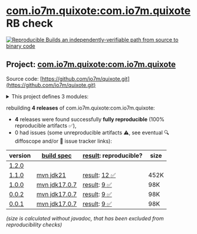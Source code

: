 [com.io7m.quixote:com.io7m.quixote](https://central.sonatype.com/artifact/com.io7m.quixote/com.io7m.quixote/versions) RB check
=======

[![Reproducible Builds](https://reproducible-builds.org/images/logos/rb.svg) an independently-verifiable path from source to binary code](https://reproducible-builds.org/)

## Project: [com.io7m.quixote:com.io7m.quixote](https://central.sonatype.com/artifact/com.io7m.quixote/com.io7m.quixote/versions)

Source code: [https://github.com/io7m/quixote.git](https://github.com/io7m/quixote.git)

<details><summary>This project defines 3 modules:</summary>

* [com.io7m.quixote:com.io7m.quixote](https://central.sonatype.com/artifact/com.io7m.quixote/com.io7m.quixote/1.1.0)
* [com.io7m.quixote:com.io7m.quixote.core](https://central.sonatype.com/artifact/com.io7m.quixote/com.io7m.quixote.core/1.1.0)
* [com.io7m.quixote:com.io7m.quixote.tests](https://central.sonatype.com/artifact/com.io7m.quixote/com.io7m.quixote.tests/1.1.0)
</details>

rebuilding **4 releases** of com.io7m.quixote:com.io7m.quixote:
- **4** releases were found successfully **fully reproducible** (100% reproducible artifacts :white_check_mark:),
- 0 had issues (some unreproducible artifacts :warning:, see eventual :mag: diffoscope and/or :memo: issue tracker links):

| version | [build spec](/BUILDSPEC.md) | [result](https://reproducible-builds.org/docs/jvm/): reproducible? | size |
| -- | --------- | ------ | -- |
| [1.2.0](https://central.sonatype.com/artifact/com.io7m.quixote/com.io7m.quixote/1.2.0/pom) | | | |
| [1.1.0](https://central.sonatype.com/artifact/com.io7m.quixote/com.io7m.quixote/1.1.0/pom) | [mvn jdk21](com.io7m.quixote-1.1.0.buildspec) | [result](com.io7m.quixote-1.1.0.buildinfo): [12 :white_check_mark: ](com.io7m.quixote-1.1.0.buildcompare) | 452K |
| [1.0.0](https://central.sonatype.com/artifact/com.io7m.quixote/com.io7m.quixote/1.0.0/pom) | [mvn jdk17.0.7](com.io7m.quixote-1.0.0.buildspec) | [result](com.io7m.quixote-1.0.0.buildinfo): [9 :white_check_mark: ](com.io7m.quixote-1.0.0.buildcompare) | 98K |
| [0.0.2](https://central.sonatype.com/artifact/com.io7m.quixote/com.io7m.quixote/0.0.2/pom) | [mvn jdk17.0.7](com.io7m.quixote-0.0.2.buildspec) | [result](com.io7m.quixote-0.0.2.buildinfo): [9 :white_check_mark: ](com.io7m.quixote-0.0.2.buildcompare) | 98K |
| [0.0.1](https://central.sonatype.com/artifact/com.io7m.quixote/com.io7m.quixote/0.0.1/pom) | [mvn jdk17.0.7](com.io7m.quixote-0.0.1.buildspec) | [result](com.io7m.quixote-0.0.1.buildinfo): [9 :white_check_mark: ](com.io7m.quixote-0.0.1.buildcompare) | 98K |

<i>(size is calculated without javadoc, that has been excluded from reproducibility checks)</i>

